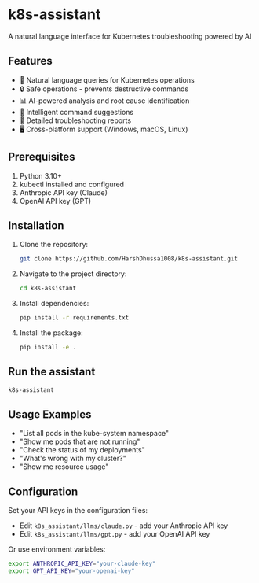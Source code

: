 # k8s-assistant

A natural language interface for Kubernetes troubleshooting powered by AI

## Features

- 🤖 Natural language queries for Kubernetes operations
- 🔒 Safe operations - prevents destructive commands
- 📊 AI-powered analysis and root cause identification
- 🎯 Intelligent command suggestions
- 📝 Detailed troubleshooting reports
- 🖥️ Cross-platform support (Windows, macOS, Linux)

## Prerequisites

1. Python 3.10+
2. kubectl installed and configured
3. Anthropic API key (Claude)
4. OpenAI API key (GPT)

## Installation

1. Clone the repository:
   ```bash
   git clone https://github.com/HarshDhussa1008/k8s-assistant.git
   ```

2. Navigate to the project directory:
   ```bash
   cd k8s-assistant
   ```

3. Install dependencies:
   ```bash
   pip install -r requirements.txt
   ```

4. Install the package:
   ```bash
   pip install -e .
   ```


## Run the assistant

```bash
k8s-assistant
```

## Usage Examples

- "List all pods in the kube-system namespace"
- "Show me pods that are not running" 
- "Check the status of my deployments"
- "What's wrong with my cluster?"
- "Show me resource usage"

## Configuration

Set your API keys in the configuration files:
- Edit `k8s_assistant/llms/claude.py` - add your Anthropic API key
- Edit `k8s_assistant/llms/gpt.py` - add your OpenAI API key

Or use environment variables:
```bash
export ANTHROPIC_API_KEY="your-claude-key"
export GPT_API_KEY="your-openai-key"
```
